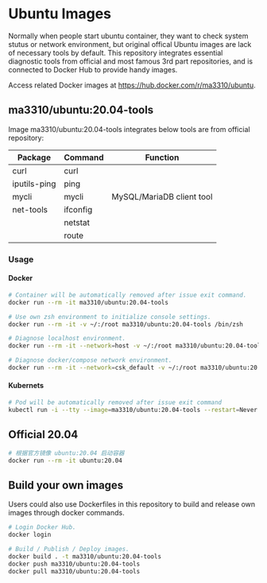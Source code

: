 # Ubuntu Images

Normally when people start ubuntu container, they want to check system stutus or network environment, but original offical Ubuntu images are lack of necessary tools by default. This repository integrates essential diagnostic tools from official and most famous 3rd part repositories, and is connected to Docker Hub to provide handy images.

Access related Docker images at https://hub.docker.com/r/ma3310/ubuntu.

## ma3310/ubuntu:20.04-tools

Image ma3310/ubuntu:20.04-tools integrates below tools are from official repository:

| Package       | Command  | Function                  |
|---------------|----------|---------------------------|
| curl          | curl     |                           |
| iputils-ping  | ping     |                           |
| mycli         | mycli    | MySQL/MariaDB client tool |
| net-tools     | ifconfig |                           |
|               | netstat  |                           |
|               | route    |                           |

### Usage

#### Docker

``` bash
# Container will be automatically removed after issue exit command.
docker run --rm -it ma3310/ubuntu:20.04-tools

# Use own zsh environment to initialize console settings.
docker run --rm -it -v ~/:/root ma3310/ubuntu:20.04-tools /bin/zsh

# Diagnose localhost environment.
docker run --rm -it --network=host -v ~/:/root ma3310/ubuntu:20.04-tools /bin/zsh

# Diagnose docker/compose network environment.
docker run --rm -it --network=csk_default -v ~/:/root ma3310/ubuntu:20.04-tools /bin/zsh
```

#### Kubernets
```bash
# Pod will be automatically removed after issue exit command
kubectl run -i --tty --image=ma3310/ubuntu:20.04-tools --restart=Never --rm=true ubuntu-20.04-tools
```

## Official 20.04
``` bash
# 根据官方镜像 ubuntu:20.04 启动容器
docker run --rm -it ubuntu:20.04
```


## Build your own images

Users could also use Dockerfiles in this repository to build and release own images through docker commands.

``` bash
# Login Docker Hub.
docker login

# Build / Publish / Deploy images.
docker build . -t ma3310/ubuntu:20.04-tools
docker push ma3310/ubuntu:20.04-tools
docker pull ma3310/ubuntu:20.04-tools
```